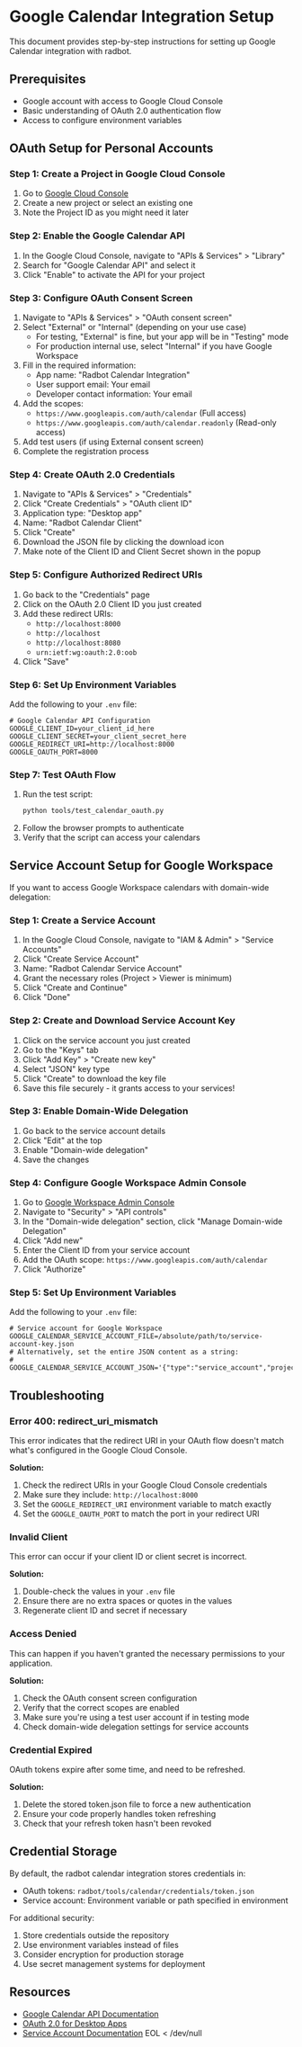 # Google Calendar Integration Setup

This document provides step-by-step instructions for setting up Google Calendar integration with radbot.

## Prerequisites

- Google account with access to Google Cloud Console
- Basic understanding of OAuth 2.0 authentication flow
- Access to configure environment variables

## OAuth Setup for Personal Accounts

### Step 1: Create a Project in Google Cloud Console

1. Go to [Google Cloud Console](https://console.cloud.google.com/)
2. Create a new project or select an existing one
3. Note the Project ID as you might need it later

### Step 2: Enable the Google Calendar API

1. In the Google Cloud Console, navigate to "APIs & Services" > "Library"
2. Search for "Google Calendar API" and select it
3. Click "Enable" to activate the API for your project

### Step 3: Configure OAuth Consent Screen

1. Navigate to "APIs & Services" > "OAuth consent screen"
2. Select "External" or "Internal" (depending on your use case)
   - For testing, "External" is fine, but your app will be in "Testing" mode
   - For production internal use, select "Internal" if you have Google Workspace
3. Fill in the required information:
   - App name: "Radbot Calendar Integration"
   - User support email: Your email
   - Developer contact information: Your email
4. Add the scopes:
   - `https://www.googleapis.com/auth/calendar` (Full access)
   - `https://www.googleapis.com/auth/calendar.readonly` (Read-only access)
5. Add test users (if using External consent screen)
6. Complete the registration process

### Step 4: Create OAuth 2.0 Credentials

1. Navigate to "APIs & Services" > "Credentials"
2. Click "Create Credentials" > "OAuth client ID"
3. Application type: "Desktop app"
4. Name: "Radbot Calendar Client"
5. Click "Create"
6. Download the JSON file by clicking the download icon
7. Make note of the Client ID and Client Secret shown in the popup

### Step 5: Configure Authorized Redirect URIs

1. Go back to the "Credentials" page
2. Click on the OAuth 2.0 Client ID you just created
3. Add these redirect URIs:
   - `http://localhost:8000`
   - `http://localhost`
   - `http://localhost:8080`
   - `urn:ietf:wg:oauth:2.0:oob`
4. Click "Save"

### Step 6: Set Up Environment Variables

Add the following to your `.env` file:

```
# Google Calendar API Configuration
GOOGLE_CLIENT_ID=your_client_id_here
GOOGLE_CLIENT_SECRET=your_client_secret_here
GOOGLE_REDIRECT_URI=http://localhost:8000
GOOGLE_OAUTH_PORT=8000
```

### Step 7: Test OAuth Flow

1. Run the test script:
   ```bash
   python tools/test_calendar_oauth.py
   ```
2. Follow the browser prompts to authenticate
3. Verify that the script can access your calendars

## Service Account Setup for Google Workspace

If you want to access Google Workspace calendars with domain-wide delegation:

### Step 1: Create a Service Account

1. In the Google Cloud Console, navigate to "IAM & Admin" > "Service Accounts"
2. Click "Create Service Account"
3. Name: "Radbot Calendar Service Account"
4. Grant the necessary roles (Project > Viewer is minimum)
5. Click "Create and Continue"
6. Click "Done"

### Step 2: Create and Download Service Account Key

1. Click on the service account you just created
2. Go to the "Keys" tab
3. Click "Add Key" > "Create new key"
4. Select "JSON" key type
5. Click "Create" to download the key file
6. Save this file securely - it grants access to your services\!

### Step 3: Enable Domain-Wide Delegation

1. Go back to the service account details
2. Click "Edit" at the top
3. Enable "Domain-wide delegation"
4. Save the changes

### Step 4: Configure Google Workspace Admin Console

1. Go to [Google Workspace Admin Console](https://admin.google.com/)
2. Navigate to "Security" > "API controls"
3. In the "Domain-wide delegation" section, click "Manage Domain-wide Delegation"
4. Click "Add new"
5. Enter the Client ID from your service account
6. Add the OAuth scope: `https://www.googleapis.com/auth/calendar`
7. Click "Authorize"

### Step 5: Set Up Environment Variables

Add the following to your `.env` file:

```
# Service account for Google Workspace
GOOGLE_CALENDAR_SERVICE_ACCOUNT_FILE=/absolute/path/to/service-account-key.json
# Alternatively, set the entire JSON content as a string:
# GOOGLE_CALENDAR_SERVICE_ACCOUNT_JSON='{"type":"service_account","project_id":"...","private_key_id":"...","private_key":"...",...}'
```

## Troubleshooting

### Error 400: redirect_uri_mismatch

This error indicates that the redirect URI in your OAuth flow doesn't match what's configured in the Google Cloud Console.

**Solution:**
1. Check the redirect URIs in your Google Cloud Console credentials
2. Make sure they include: `http://localhost:8000`
3. Set the `GOOGLE_REDIRECT_URI` environment variable to match exactly
4. Set the `GOOGLE_OAUTH_PORT` to match the port in your redirect URI

### Invalid Client

This error can occur if your client ID or client secret is incorrect.

**Solution:**
1. Double-check the values in your `.env` file
2. Ensure there are no extra spaces or quotes in the values
3. Regenerate client ID and secret if necessary

### Access Denied

This can happen if you haven't granted the necessary permissions to your application.

**Solution:**
1. Check the OAuth consent screen configuration
2. Verify that the correct scopes are enabled
3. Make sure you're using a test user account if in testing mode
4. Check domain-wide delegation settings for service accounts

### Credential Expired

OAuth tokens expire after some time, and need to be refreshed.

**Solution:**
1. Delete the stored token.json file to force a new authentication
2. Ensure your code properly handles token refreshing
3. Check that your refresh token hasn't been revoked

## Credential Storage

By default, the radbot calendar integration stores credentials in:

- OAuth tokens: `radbot/tools/calendar/credentials/token.json`
- Service account: Environment variable or path specified in environment

For additional security:
1. Store credentials outside the repository
2. Use environment variables instead of files
3. Consider encryption for production storage
4. Use secret management systems for deployment

## Resources

- [Google Calendar API Documentation](https://developers.google.com/calendar/api/guides/overview)
- [OAuth 2.0 for Desktop Apps](https://developers.google.com/identity/protocols/oauth2/native-app)
- [Service Account Documentation](https://developers.google.com/identity/protocols/oauth2/service-account)
EOL < /dev/null